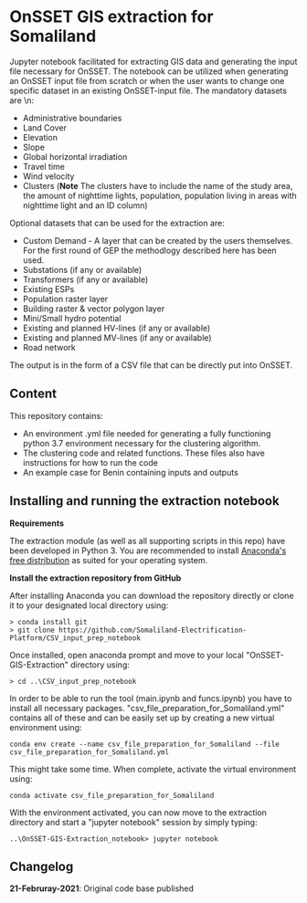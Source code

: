 # OnSSET GIS extraction for Somaliland
Jupyter notebook facilitated for extracting GIS data and generating the input file necessary for OnSSET. The notebook can be utilized when generating an OnSSET input file from scratch or when the user wants to change one specific dataset in an existing OnSSET-input file. The mandatory datasets are \n:
* Administrative boundaries
* Land Cover
* Elevation
* Slope
* Global horizontal irradiation
* Travel time
* Wind velocity
* Clusters (**Note** The clusters have to include the name of the study area, the amount of nighttime lights, population, population living in areas with nighttime light and an ID column)

Optional datasets that can be used for the extraction are: 

* Custom Demand - A layer that can be created by the users themselves. For the first round of GEP the methodlogy described here has been used.
* Substations (if any or available)
* Transformers (if any or available)
* Existing ESPs
* Population raster layer
* Building raster & vector polygon layer
* Mini/Small hydro potential
* Existing and planned HV-lines (if any or available)
* Existing and planned MV-lines (if any or available)
* Road network

The output is in the form of a CSV file that can be directly put into OnSSET.

## Content
This repository contains:
* An environment .yml file needed for generating a fully functioning python 3.7 environment necessary for the clustering algorithm.
* The clustering code and related functions. These files also have instructions for how to run the code
* An example case for Benin containing inputs and outputs

## Installing and running the extraction notebook

**Requirements**

The extraction module (as well as all supporting scripts in this repo) have been developed in Python 3. You are recommended to install [Anaconda's free distribution](https://www.anaconda.com/distribution/) as suited for your operating system. 

**Install the extraction repository from GitHub**

After installing Anaconda you can download the repository directly or clone it to your designated local directory using:

```
> conda install git
> git clone https://github.com/Somaliland-Electrification-Platform/CSV_input_prep_notebook
```
Once installed, open anaconda prompt and move to your local "OnSSET-GIS-Extraction" directory using:
```
> cd ..\CSV_input_prep_notebook
```

In order to be able to run the tool (main.ipynb and funcs.ipynb) you have to install all necessary packages. "csv_file_preparation_for_Somaliland.yml" contains all of these and can be easily set up by creating a new virtual environment using:

```
conda env create --name csv_file_preparation_for_Somaliland --file csv_file_preparation_for_Somaliland.yml
```

This might take some time. When complete, activate the virtual environment using:

```
conda activate csv_file_preparation_for_Somaliland
```

With the environment activated, you can now move to the extraction directory and start a "jupyter notebook" session by simply typing:

```
..\OnSSET-GIS-Extraction_notebook> jupyter notebook 
```
## Changelog
**21-Februray-2021**: Original code base published

